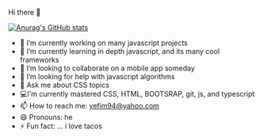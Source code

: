  Hi there 👋

[![Anurag's GitHub stats](https://github-readme-stats.vercel.app/api?username=yefim94)](https://github.com/anuraghazra/github-readme-stats)


- 🔭 I’m currently working on many javascript projects
- 🌱 I’m currently learning in depth javascript, and its many cool frameworks
- 👯 I’m looking to collaborate on a mobile app someday
- 🤔 I’m looking for help with javascript algorithms
- 💬 Ask me about CSS topics
- 💻I'm currently mastered CSS, HTML, BOOTSRAP, git, js, and typescript
- 📫 How to reach me: yefim94@yahoo.com
- 😄 Pronouns: he
- ⚡ Fun fact: ... i love tacos
